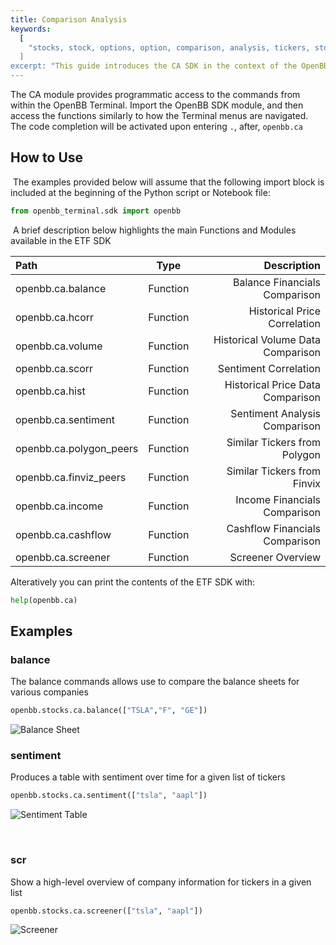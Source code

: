 ```yaml
---
title: Comparison Analysis
keywords:
  [
    "stocks, stock, options, option, comparison, analysis, tickers, stocks, insight
  ]
excerpt: "This guide introduces the CA SDK in the context of the OpenBB SDK."
---
```


The CA module provides programmatic access to the commands from within the OpenBB Terminal. Import the OpenBB SDK module, and then access the functions similarly to how the Terminal menus are navigated. The code completion will be activated upon entering `.`, after, `openbb.ca`
​

## How to Use

​
The examples provided below will assume that the following import block is included at the beginning of the Python script or Notebook file:
​

```python
from openbb_terminal.sdk import openbb
```

​
A brief description below highlights the main Functions and Modules available in the ETF SDK

| Path                       |    Type    |                                  Description |
| :------------------------- | :--------: | -------------------------------------------: |
| openbb.ca.balance          |  Function  |                Balance Financials Comparison |
| openbb.ca.hcorr            |  Function  |                 Historical Price Correlation |
| openbb.ca.volume           |  Function  |            Historical Volume Data Comparison |
| openbb.ca.scorr            |  Function  |                        Sentiment Correlation | 
| openbb.ca.hist             |  Function  |             Historical Price Data Comparison |
| openbb.ca.sentiment        |  Function  |                Sentiment Analysis Comparison |
| openbb.ca.polygon_peers    |  Function  |                 Similar Tickers from Polygon |
| openbb.ca.finviz_peers     |  Function  |                  Similar Tickers from Finvix |
| openbb.ca.income           |  Function  |                 Income Financials Comparison |
| openbb.ca.cashflow         |  Function  |               Cashflow Financials Comparison |
| openbb.ca.screener         |  Function  |                            Screener Overview |

Alteratively you can print the contents of the ETF SDK with:

```python
help(openbb.ca)
```

## Examples

### balance

The balance commands allows use to compare the balance sheets for various companies

```python
openbb.stocks.ca.balance(["TSLA","F", "GE"])
```

![Balance Sheet](https://user-images.githubusercontent.com/72827203/203100726-057ac632-b270-4ca3-b2d3-e0481c435b9f.png)

### sentiment

Produces a table with sentiment over time for a given list of tickers

```python
openbb.stocks.ca.sentiment(["tsla", "aapl"])
```

![Sentiment Table](https://user-images.githubusercontent.com/72827203/203102143-23b4b3b0-02a0-4947-9c1e-cc7bbaa5f0f6.png)

​

### scr

Show a high-level overview of company information for tickers in a given list

```python
openbb.stocks.ca.screener(["tsla", "aapl"])
```

![Screener](https://user-images.githubusercontent.com/72827203/203152991-09e85e5b-432d-4443-b53d-eb8454528bbb.png)
